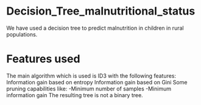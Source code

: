 # Decision_Tree_malnutritional_status
We have used a decision tree to predict malnutrition in children in rural populations.
# Features used
The main algorithm which is used is ID3 with the following features:
Information gain based on entropy
Information gain based on Gini
Some pruning capabilities like:
-Minimum number of samples
-Minimum information gain
The resulting tree is not a binary tree. 
